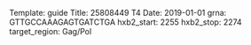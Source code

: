 Template: guide
Title: 25808449 T4 
Date: 2019-01-01
grna: GTTGCCAAAGAGTGATCTGA
hxb2_start: 2255
hxb2_stop: 2274
target_region: Gag/Pol
